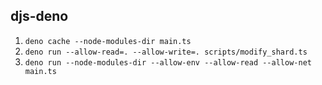## djs-deno

1. `deno cache --node-modules-dir main.ts`
1. `deno run --allow-read=. --allow-write=. scripts/modify_shard.ts`
1. `deno run --node-modules-dir --allow-env --allow-read --allow-net main.ts`
